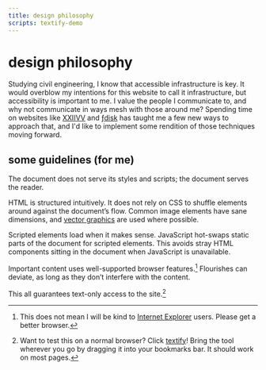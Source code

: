 ```yaml
---
title: design philosophy
scripts: textify-demo
---
```


# design philosophy

Studying civil engineering, I know that accessible infrastructure is key. It would overblow my intentions for this website to call it infrastructure, but accessibility is important to me. I value the people I communicate to, and why not communicate in ways mesh with those around me? Spending time on websites like [XXIIVV](https://wiki.xxiivv.com/site/home.html) and [ƒdisk](https://fdisk.space/) has taught me a few new ways to approach that, and I'd like to implement some rendition of those techniques moving forward.

## some guidelines (for me)

The document does not serve its styles and scripts; the document serves the reader.

HTML is structured intuitively. It does not rely on CSS to shuffle elements around against the document’s flow. Common image elements have sane dimensions, and [vector graphics](https://en.wikipedia.org/wiki/Vector_graphics#Operation) are used where possible.

Scripted elements load when it makes sense. JavaScript hot-swaps static parts of the document for scripted elements. This avoids stray HTML components sitting in the document when JavaScript is unavailable.

Important content uses well-supported browser features.[^1] Flourishes can deviate, as long as they don’t interfere with the content.

This all guarantees text-only access to the site.[^2]

[^1]: This does not mean I will be kind to [Internet Explorer](https://www.zdnet.com/article/microsoft-security-chief-ie-is-not-a-browser-so-stop-using-it-as-your-default/) users. Please get a better browser.
[^2]: Want to test this on a normal browser? Click <a href="javascript:(function()%7B(()%3D%3E%7Blet%20w%3Dwindow.open(%22%22)%3Bfetch(window.location.href).then(r%3D%3Er.text().then(t%3D%3Ew.document.body.outerHTML%3Dt.replace(RegExp(%60%3Clink(.%7C%5Cn)*%3F%3E%7C%3Cscript(.%7C%5Cn)*%3F%3E(.%7C%5Cn)*%3F%3C%5C%2Fscript%3E%60%2C%22g%22)%2C%22%22).replace(RegExp(%60((src%7Chref)%3D%22)%5C%2F%3F((%3F!http).*%3F)%22%60%2C%22g%22)%2C%22%241%22%2Bwindow.location.origin%2B'%2F%243%22')))%7D)()%7D)()">textify</a>! Bring the tool wherever you go by dragging it into your bookmarks bar. It should work on most pages.
